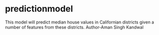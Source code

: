 # predictionmodel
This model will predict median house values in Californian districts given a number of features from these districts.
Author-Aman Singh Kandwal
